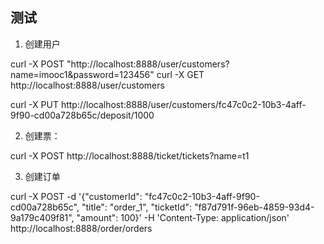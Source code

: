 



## 测试
1. 创建用户

curl -X POST "http://localhost:8888/user/customers?name=imooc1&password=123456"
curl -X GET http://localhost:8888/user/customers

curl -X PUT http://localhost:8888/user/customers/fc47c0c2-10b3-4aff-9f90-cd00a728b65c/deposit/1000


2. 创建票：

curl -X POST http://localhost:8888/ticket/tickets?name=t1

3. 创建订单

curl -X POST -d '{"customerId": "fc47c0c2-10b3-4aff-9f90-cd00a728b65c", "title": "order_1", "ticketId": "f87d791f-96eb-4859-93d4-9a179c409f81", "amount": 100}' -H 'Content-Type: application/json' http://localhost:8888/order/orders